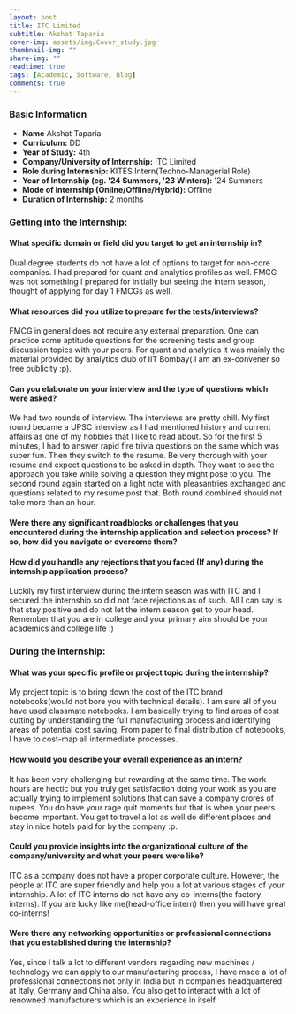 ```yaml
---
layout: post
title: ITC Limited
subtitle: Akshat Taparia
cover-img: assets/img/Cover_study.jpg
thumbnail-img: ""
share-img: ""
readtime: true
tags: [Academic, Software, Blog]
comments: true
---
```


### Basic Information

- **Name** Akshat Taparia
- **Curriculum:** DD
- **Year of Study:** 4th
- **Company/University of Internship:** ITC Limited
- **Role during Internship:** KITES Intern(Techno-Managerial Role)
- **Year of Internship (eg. \'24 Summers, \'23 Winters):** '24 Summers
- **Mode of Internship (Online/Offline/Hybrid):** Offline
- **Duration of Internship:** 2 months

### Getting into the Internship:

#### What specific domain or field did you target to get an internship in?
Dual degree students do not have a lot of options to target for non-core companies. I had prepared for quant and analytics profiles as well. FMCG was not something I prepared for initially but seeing the intern season, I thought of applying for day 1 FMCGs as well.

#### What resources did you utilize to prepare for the tests/interviews?
FMCG in general does not require any external preparation. One can practice some aptitude questions for the screening tests and group discussion topics with your peers. For quant and analytics it was mainly the material provided by analytics club of IIT Bombay( I am an ex-convener so free publicity :p).

#### Can you elaborate on your interview and the type of questions which were asked?
We had two rounds of interview. The interviews are pretty chill. My first round became a UPSC interview as I had mentioned history and current affairs as one of my hobbies that I like to read about. So for the first 5 minutes, I had to answer rapid fire trivia questions on the same which was super fun. Then they switch to the resume. Be very thorough with your resume and expect questions to be asked in depth. They want to see the approach you take while solving a question they might pose to you. The second round again started on a light note with pleasantries exchanged and questions related to my resume post that. Both round combined should not take more than an hour.

#### Were there any significant roadblocks or challenges that you encountered during the internship application and selection process? If so, how did you navigate or overcome them?
#### How did you handle any rejections that you faced (If any) during the internship application process?

Luckily my first interview during the intern season was with ITC and I secured the internship so did not face rejections as of such. All I can say is that stay positive and do not let the intern season get to your head. Remember that you are in college and your primary aim should be your academics and college life :)


### During the internship:

#### What was your specific profile or project topic during the internship?
My project topic is to bring down the cost of the ITC brand notebooks(would not bore you with technical details). I am sure all of you have used classmate notebooks. I am basically trying to find areas of cost cutting by understanding the full manufacturing process and identifying areas of potential cost saving. From paper to final distribution of notebooks, I have to cost-map all intermediate processes.

#### How would you describe your overall experience as an intern?
It has been very challenging but rewarding at the same time. The work hours are hectic but you truly get satisfaction doing your work as you are actually trying to implement solutions that can save a company crores of rupees. You do have your rage quit moments but that is when your peers become important. You get to travel a lot as well do different places and stay in nice hotels paid for by the company :p.

#### Could you provide insights into the organizational culture of the company/university and what your peers were like?
ITC as a company does not have a proper corporate culture. However, the people at ITC are super friendly and help you a lot at various stages of your internship. A lot of ITC interns do not have any co-interns(the factory interns). If you are lucky like me(head-office intern) then you will have  great co-interns!

#### Were there any networking opportunities or professional connections that you established during the internship?
Yes, since I talk a lot to different vendors regarding new machines / technology we can apply to our manufacturing process, I have made a lot of professional connections not only in India but in companies headquartered at Italy, Germany and    China also.  You also get to interact with a lot of renowned manufacturers which is an experience in itself.

